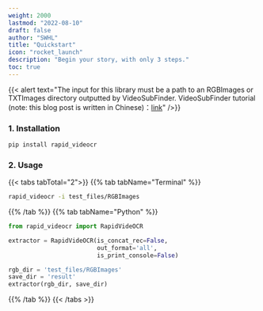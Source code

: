 ```yaml
---
weight: 2000
lastmod: "2022-08-10"
draft: false
author: "SWHL"
title: "Quickstart"
icon: "rocket_launch"
description: "Begin your story, with only 3 steps."
toc: true
---
```


{{< alert text="The input for this library must be a path to an RGBImages or TXTImages directory outputted by VideoSubFinder. VideoSubFinder tutorial (note: this blog post is written in Chinese)：[link](https://blog.csdn.net/shiwanghualuo/article/details/129174857?spm=1001.2014.3001.5501)" />}}

### 1. Installation

```bash {linenos=table}
pip install rapid_videocr
```

### 2. Usage

{{< tabs tabTotal="2">}}
{{% tab tabName="Terminal" %}}

```bash {linenos=table}
rapid_videocr -i test_files/RGBImages
```

{{% /tab %}}
{{% tab tabName="Python" %}}

```python {linenos=table}
from rapid_videocr import RapidVideOCR

extractor = RapidVideOCR(is_concat_rec=False,
                         out_format='all',
                         is_print_console=False)

rgb_dir = 'test_files/RGBImages'
save_dir = 'result'
extractor(rgb_dir, save_dir)
```

{{% /tab %}}
{{< /tabs >}}

<script src="https://giscus.app/client.js"
        data-repo="SWHL/RapidVideOCR"
        data-repo-id="MDEwOlJlcG9zaXRvcnk0MDU1ODkwMjk="
        data-category="Q&A"
        data-category-id="DIC_kwDOGCzMJc4CUluM"
        data-mapping="title"
        data-strict="0"
        data-reactions-enabled="1"
        data-emit-metadata="0"
        data-input-position="top"
        data-theme="preferred_color_scheme"
        data-lang="en"
        data-loading="lazy"
        crossorigin="anonymous"
        async>
</script>


